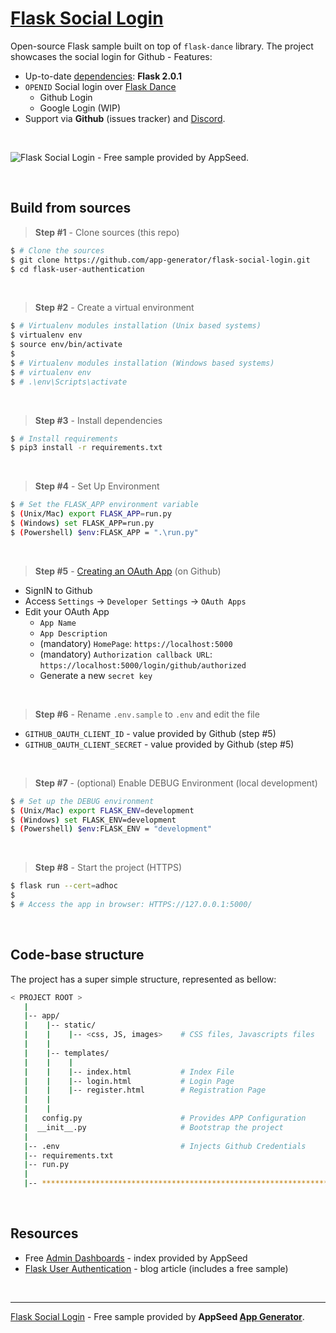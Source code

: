 # [Flask Social Login](https://blog.appseed.us/flask-social-login-with-github/)

Open-source Flask sample built on top of `flask-dance` library. The project showcases the social login for Github - Features: 

- Up-to-date [dependencies](./requirements.txt): **Flask 2.0.1**
- `OPENID` Social login over [Flask Dance](https://pypi.org/project/Flask-Dance/)
  - Github Login
  - Google Login (WIP) 
- Support via **Github** (issues tracker) and [Discord](https://discord.gg/fZC6hup).

<br />

![Flask Social Login - Free sample provided by AppSeed.](https://user-images.githubusercontent.com/51070104/135398234-06a43c1a-cd0a-45ad-accc-de45061d8945.png)

<br />

## Build from sources

> **Step #1** - Clone sources (this repo)

```bash
$ # Clone the sources
$ git clone https://github.com/app-generator/flask-social-login.git
$ cd flask-user-authentication
```

<br />

> **Step #2** - Create a virtual environment

```bash
$ # Virtualenv modules installation (Unix based systems)
$ virtualenv env
$ source env/bin/activate
$
$ # Virtualenv modules installation (Windows based systems)
$ # virtualenv env
$ # .\env\Scripts\activate
```

<br />

> **Step #3** - Install dependencies

```bash
$ # Install requirements
$ pip3 install -r requirements.txt
```

<br />

> **Step #4** - Set Up Environment

```bash
$ # Set the FLASK_APP environment variable
$ (Unix/Mac) export FLASK_APP=run.py
$ (Windows) set FLASK_APP=run.py
$ (Powershell) $env:FLASK_APP = ".\run.py"
```

<br />

> **Step #5** - [Creating an OAuth App](https://docs.github.com/en/developers/apps/building-oauth-apps/creating-an-oauth-app) (on Github)

- SignIN to Github
- Access `Settings` -> `Developer Settings` -> `OAuth Apps`
- Edit your OAuth App
  - `App Name`
  - `App Description`
  - (mandatory) `HomePage`: `https://localhost:5000`
  - (mandatory) `Authorization callback URL`: `https://localhost:5000/login/github/authorized`
  - Generate a new `secret key`

<br />

> **Step #6** - Rename `.env.sample` to `.env` and edit the file

- `GITHUB_OAUTH_CLIENT_ID` - value provided by Github (step #5)
- `GITHUB_OAUTH_CLIENT_SECRET` - value provided by Github (step #5)

<br />

> **Step #7** - (optional) Enable DEBUG Environment (local development)

```bash
$ # Set up the DEBUG environment
$ (Unix/Mac) export FLASK_ENV=development
$ (Windows) set FLASK_ENV=development
$ (Powershell) $env:FLASK_ENV = "development"
```

<br />

> **Step #8** - Start the project (HTTPS)

```bash
$ flask run --cert=adhoc
$
$ # Access the app in browser: HTTPS://127.0.0.1:5000/
```

<br />

## Code-base structure

The project has a super simple structure, represented as bellow:

```bash
< PROJECT ROOT >
   |
   |-- app/
   |    |-- static/
   |    |    |-- <css, JS, images>    # CSS files, Javascripts files
   |    |
   |    |-- templates/
   |    |    |
   |    |    |-- index.html           # Index File
   |    |    |-- login.html           # Login Page
   |    |    |-- register.html        # Registration Page
   |    |    
   |    |
   |   config.py                      # Provides APP Configuration 
   |  __init__.py                     # Bootstrap the project
   |
   |-- .env                           # Injects Github Credentials
   |-- requirements.txt
   |-- run.py
   |
   |-- ************************************************************************
```

<br />

## Resources

- Free [Admin Dashboards](https://appseed.us/admin-dashboards/open-source) - index provided by AppSeed
- [Flask User Authentication](https://blog.appseed.us/flask-user-authentication-free-sample/) - blog article (includes a free sample) 
 
<br />

---
[Flask Social Login](https://blog.appseed.us/flask-social-login-with-github/) - Free sample provided by **AppSeed [App Generator](https://appseed.us/app-generator)**.
